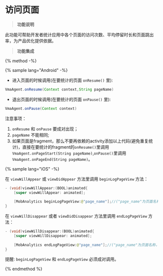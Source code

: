 # 访问页面


> **功能说明**


此功能可帮助开发者统计应用中各个页面的访问次数、平均停留时长和页面跳出率，为产品优化提供依据。

> **功能集成**

{% method -%}

{% sample lang="Android" -%}
* 进入页面的时候调用(在要统计的页面 ```onResume()``` 里):

```java
VmaAgent.onResume(Context context,String pageName)
```
* 退出页面的时候调用(在要统计的页面 ```onPause()``` 里):

```java
VmaAgent.onPause(Context context)
```
注意事项：

1. ```onResume``` 和 ```onPause``` 要成对出现；
2. ```pageName``` 不能相同;
3. 如果页面是fragment，那么不要再依赖的activity添加以上代码(避免重复统计)，直接在要统计的fragment的`onResume()`里调用`VmaAgent.onPageStart(String pageName)`,`onPause()`里调用`VmaAgent.onPageEnd(String pageName)`。


{% sample lang="iOS" -%}

在 ```viewWillAppear``` 或 ```viewDidAppear``` 方法里调用 ```beginLogPageView``` 方法：

```java
- (void)viewWillAppear:(BOOL)animated{
    [super viewWillAppear: animated];
    
    [MobAnalytics beginLogPageView:@"page_name"];//("page_name"为页面名称，可自定义)
}
```

在 ```viewWillDisappear``` 或者 ```viewDidDisappear``` 方法里调用 ```endLogPageView``` 方法：

```java
- (void)viewWillDisappear:(BOOL)animated{
    [super viewWillDisappear: animated];
     
    [MobAnalytics endLogPageView:@"page_name"];//("page_name"为页面名称，可自定义)
}
```
提醒: ```beginLogPageView``` 和 ```endLogPageView``` 必须成对调用。

{% endmethod %}